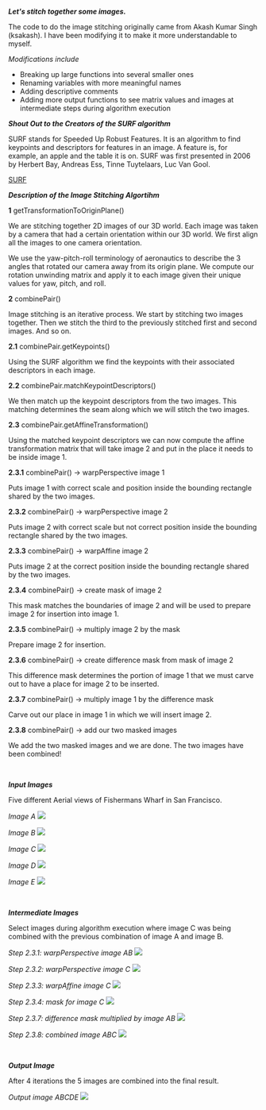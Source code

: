 <strong><em>Let's stitch together some images.</em></strong>

The code to do the image stitching originally came from Akash Kumar Singh (ksakash).  I have been modifying it to make it more understandable to myself.

<em>Modifications include</em>
<ul>
 	<li>Breaking up large functions into several smaller ones</li>
 	<li>Renaming variables with more meaningful names</li>
 	<li>Adding descriptive comments</li>
 	<li>Adding more output functions to see matrix values and images at intermediate steps during algorithm execution</li>
</ul>

<strong><em>Shout Out to the Creators of the SURF algorithm</em></strong>

SURF stands for Speeded Up Robust Features.  It is an algorithm to find keypoints and descriptors for features in an image.  A feature is, for example, an apple and the table it is on.  SURF was first presented in 2006 by Herbert Bay, Andreas Ess, Tinne Tuytelaars, Luc Van Gool.

[SURF](https://people.ee.ethz.ch/~surf/index.html)

<em><strong>Description of the Image Stitching Algortihm</strong></em>

<strong>1</strong> getTransformationToOriginPlane()<br>

We are stitching together 2D images of our 3D world. Each image was taken by a camera that had a certain orientation within our 3D world. We first align all the images to one camera orientation.

We use the yaw-pitch-roll terminology of aeronautics to describe the 3 angles that rotated our camera away from its origin plane. We compute our rotation unwinding matrix and apply it to each image given their unique values for yaw, pitch, and roll.

<strong>2</strong> combinePair()

Image stitching is an iterative process. We start by stitching two images together.  Then we stitch the third to the previously stitched first and second images.  And so on.

<strong>2.1</strong> combinePair.getKeypoints()

Using the SURF algorithm we find the keypoints with their associated descriptors in each image.

<strong>2.2</strong> combinePair.matchKeypointDescriptors()

We then match up the keypoint descriptors from the two images.  This matching determines the seam along which we will stitch the two images.

<strong>2.3</strong> combinePair.getAffineTransformation()

Using the matched keypoint descriptors we can now compute the affine transformation matrix that will take image 2 and put in the place it needs to be inside image 1.

<strong>2.3.1</strong> combinePair() -&gt; warpPerspective image 1

Puts image 1 with correct scale and position inside the bounding rectangle shared by the two images.

<strong>2.3.2</strong> combinePair() -&gt; warpPerspective image 2

Puts image 2 with correct scale but not correct position inside the bounding rectangle shared by the two images.

<strong>2.3.3</strong> combinePair() -&gt; warpAffine image 2

Puts image 2 at the correct position inside the bounding rectangle shared by the two images.

<strong>2.3.4</strong> combinePair() -&gt; create mask of image 2

This mask matches the boundaries of image 2 and will be used to prepare image 2 for insertion into image 1.

<strong>2.3.5</strong> combinePair() -&gt; multiply image 2 by the mask

Prepare image 2 for insertion.

<strong>2.3.6</strong> combinePair() -&gt; create difference mask from mask of image 2

This difference mask determines the portion of image 1 that we must carve out to have a place for image 2 to be inserted.

<strong>2.3.7</strong> combinePair() -&gt; multiply image 1 by the difference mask

Carve out our place in image 1 in which we will insert image 2.

<strong>2.3.8</strong> combinePair() -&gt; add our two masked images

We add the two masked images and we are done. The two images have been combined!

&nbsp;

<em><strong>Input Images</strong></em>

Five different Aerial views of Fishermans Wharf in San Francisco.

<em>Image A</em>
<img src="https://github.com/TallDave67/cuda_stitch/blob/master/datasets/1/input/1.png" />

<em>Image B</em>
<img src="https://github.com/TallDave67/cuda_stitch/blob/master/datasets/1/input/2.png" />

<em>Image C</em>
<img src="https://github.com/TallDave67/cuda_stitch/blob/master/datasets/1/input/3.png" />

<em>Image D</em>
<img src="https://github.com/TallDave67/cuda_stitch/blob/master/datasets/1/input/4.png" />

<em>Image E</em>
<img src="https://github.com/TallDave67/cuda_stitch/blob/master/datasets/1/input/5.png" />

&nbsp;

<em><strong>Intermediate Images</strong></em>

Select images during algorithm execution where image C was being combined with the previous combination of image A and image B.

<em>Step 2.3.1: warpPerspective image AB</em>
<img src="https://github.com/TallDave67/cuda_stitch/blob/master/datasets/1/intermediate-educational/2_1_warpedPerspectiveImg1_gpu.png" />

<em>Step 2.3.2: warpPerspective image C</em>
<img src="https://github.com/TallDave67/cuda_stitch/blob/master/datasets/1/intermediate-educational/2_2_warpedPerspectiveImg2_gpu.png" />

<em>Step 2.3.3: warpAffine image C</em>
<img src="https://github.com/TallDave67/cuda_stitch/blob/master/datasets/1/intermediate-educational/2_3_warpedPerspectiveAffineImg2_gpu.png" />

<em>Step 2.3.4: mask for image C</em>
<img src="https://github.com/TallDave67/cuda_stitch/blob/master/datasets/1/intermediate-educational/2_4_warpedPerspectiveAffineImg2_mask_gpu.png" />

<em>Step 2.3.7: difference mask multiplied by image AB</em>
<img src="https://github.com/TallDave67/cuda_stitch/blob/master/datasets/1/intermediate-educational/2_7_warpedPerspectiveImg1_gpu_multiply_by_difference_mask_gpu.png" />

<em>Step 2.3.8: combined image ABC</em>
<img src="https://github.com/TallDave67/cuda_stitch/blob/master/datasets/1/intermediate-educational/2_8_combined_gpu.png" />

&nbsp;

<em><strong>Output Image</strong></em>

After 4 iterations the 5 images are combined into the final result.

<em>Output image ABCDE</em>
<img src="https://github.com/TallDave67/cuda_stitch/blob/master/datasets/1/output/result.png" />
